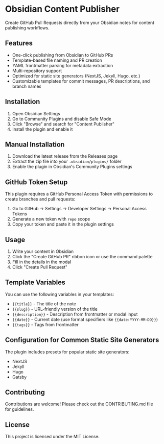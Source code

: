 # Obsidian Content Publisher

Create GitHub Pull Requests directly from your Obsidian notes for content publishing workflows.

## Features

- One-click publishing from Obsidian to GitHub PRs
- Template-based file naming and PR creation
- YAML frontmatter parsing for metadata extraction
- Multi-repository support
- Optimized for static site generators (NextJS, Jekyll, Hugo, etc.)
- Customizable templates for commit messages, PR descriptions, and branch names

## Installation

1. Open Obsidian Settings
2. Go to Community Plugins and disable Safe Mode
3. Click "Browse" and search for "Content Publisher"
4. Install the plugin and enable it

## Manual Installation

1. Download the latest release from the Releases page
2. Extract the zip file into your `.obsidian/plugins/` folder
3. Enable the plugin in Obsidian's Community Plugins settings

## GitHub Token Setup

This plugin requires a GitHub Personal Access Token with permissions to create branches and pull requests:

1. Go to GitHub → Settings → Developer Settings → Personal Access Tokens
2. Generate a new token with `repo` scope
3. Copy your token and paste it in the plugin settings

## Usage

1. Write your content in Obsidian
2. Click the "Create GitHub PR" ribbon icon or use the command palette
3. Fill in the details in the modal
4. Click "Create Pull Request"

## Template Variables

You can use the following variables in your templates:

- `{{title}}` - The title of the note
- `{{slug}}` - URL-friendly version of the title
- `{{description}}` - Description from frontmatter or modal input
- `{{date}}` - Current date (use format specifiers like `{{date:YYYY-MM-DD}}`)
- `{{tags}}` - Tags from frontmatter

## Configuration for Common Static Site Generators

The plugin includes presets for popular static site generators:

- NextJS
- Jekyll
- Hugo
- Gatsby

## Contributing

Contributions are welcome! Please check out the CONTRIBUTING.md file for guidelines.

## License

This project is licensed under the MIT License.